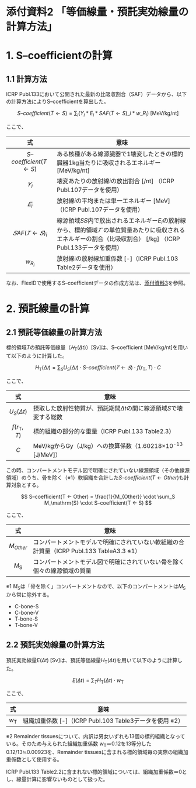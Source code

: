 # 添付資料2 「等価線量・預託実効線量の計算方法」

# 1. S–coefficientの計算

## 1.1 計算方法

ICRP Publ.133において公開された最新の比吸収割合（SAF）データから、以下の計算方法によりS–coefficientを算出した。

$$ S–coefficient(T ← S) = \sum_i ( Y_i * E_i * SAF(T ← S)\_i * w\_{R_i} )\ \mathrm{[MeV/kg/nt]} $$

ここで、

|式|意味|
|:--:|---|
|$`S–coefficient(T ← S)`$|ある核種がある線源臓器で1壊変したときの標的臓器1kg当たりに吸収されるエネルギー \[MeV/kg/nt]|
|$`𝑌_i`$|壊変あたりの放射線$`i`$の放出割合 \[/nt] （ICRP Publ.107データを使用）|
|$`𝐸_i`$|放射線$`i`$の平均または単一エネルギー \[MeV] （ICRP Publ.107データを使用）|
|$`𝑆AF(𝑇 ← 𝑆)_i`$|線源領域$`S`$𝑆内で放出されるエネルギー$`E_i`$の放射線から、標的領域$`𝑇`$`の単位質量あたりに吸収されるエネルギーの割合（比吸収割合） \[/kg] （ICRP Publ.133データを使用）|
|$`w_{R_i}`$|放射線iの放射線加重係数 \[-]（ICRP Publ.103 Table2データを使用）|

なお、FlexIDで使用するS–coefficientデータの作成方法は、[添付資料3](UserManual_Appendix-3.md)を参照。

# 2. 預託線量の計算

## 2.1 預託等価線量の計算方法

標的領域$`T`$の預託等価線量（$`𝐻_\mathrm{T}(\Delta t)`$）\[Sv]は、S–coefficient \[MeV/kg/nt]を用いて以下のように計算した。

$$H_\mathrm{T}(\Delta 𝑡) = \sum_S U_S(\Delta 𝑡) \cdot S–coefficient(𝑇 ← 𝑆) \cdot f(r_\mathrm{T},T) \cdot C$$

ここで、

|式|意味|
|:--:|---|
|$`U_S(\Delta t)`$|摂取した放射性物質が、預託期間$`\Delta t`$の間に線源領域$`S`$で壊変する総数|
|$`f(r_\mathrm{T},T)`$|標的組織の部分的な重量（ICRP Publ.133 Table2.3）|
|$`C`$|MeV/kgからGy（J/kg）への換算係数（1.60218×10<sup>-13</sup> \[J/MeV]）|

この時、コンパートメントモデル図で明確にされていない線源領域（その他線源領域）のうち、骨を除く（※1）軟組織を合計した$`S–coefficient(T ← Other)`$も計算対象とする。

$$ S–coefficient(T ← Other) = \frac{1}{M_{Other}} \cdot \sum_S M_\mathrm{S} \cdot S–coefficient(T ← S) $$

ここで、

|式|意味|
|:--:|---|
|$`M_{Other}`$|コンパートメントモデルで明確にされていない軟組織の合計質量（ICRP Publ.133 TableA3.3 ※1）|
|$`M_\mathrm{S}`$|コンパートメントモデル図で明確にされていない骨を除く個々の線源領域の質量|

※1 $`M_\mathrm{S}`$は「骨を除く」コンパートメントなので、以下のコンパートメントは$`M_\mathrm{S}`$から常に除外する。

- C-bone-S
- C-bone-V
- T-bone-S
- T-bone-V

## 2.2 預託実効線量の計算方法

預託実効線量$`E(\Delta t)`$ \[Sv]は、預託等価線量$`H_\mathrm{T}(\Delta t)`$を用いて以下のように計算した。

$$ E(\Delta t) = \sum_T H_\mathrm{T}(\Delta t) \cdot w_\mathrm{T} $$

ここで、

|式|意味|
|:--:|---|
|$`w_\mathrm{T}`$|組織加重係数 \[-]（ICRP Publ.103 Table3データを使用 ※2）|

※2 Remainder tissuesについて、内訳は男女いずれも13個の標的組織となっている。そのため与えられた組織加重係数 $`w_\mathrm{T}`$＝0.12を13等分した0.12/13≒0.00923を、Remainder tissuesに含まれる標的領域毎の実際の組織加重係数として使用する。

ICRP Publ.133 Table2.2に含まれない標的領域については、組織加重係数＝0とし、線量計算に影響ないものとして扱った。

